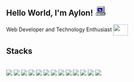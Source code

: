 ## Hello World, I'm Aylon! <img src=https://github.com/TheDudeThatCode/TheDudeThatCode/blob/master/Assets/PC.gif width="30">

Web Developer and Technology Enthusiast <img align="center" height="30" width="40" src=https://github.com/TheDudeThatCode/TheDudeThatCode/blob/master/Assets/Developer.gif />


## Stacks
<div style="display: inline_block"><br>
  <img align="center" height="30" src="https://img.shields.io/badge/HTML5-E34F26?style=for-the-badge&logo=html5&logoColor=white" />
  <img align="center" height="30" src="https://img.shields.io/badge/CSS3-1572B6?style=for-the-badge&logo=css3&logoColor=white" />
  <img align="center" height="30" src="https://img.shields.io/badge/JavaScript-F7DF1E?style=for-the-badge&logo=javascript&logoColor=black" />
  <img align="center" height="30" src="https://img.shields.io/badge/TypeScript-007ACC?style=for-the-badge&logo=typescript&logoColor=white" />
  <img align="center" height="30" src="https://img.shields.io/badge/React-20232A?style=for-the-badge&logo=react&logoColor=61DAFB" />
  <img align="center" height="30" src="https://img.shields.io/badge/Vue.js-35495E?style=for-the-badge&logo=vue.js&logoColor=4FC08D" />
  <img align="center" height="30" src="https://img.shields.io/badge/Tailwind_CSS-38B2AC?style=for-the-badge&logo=tailwind-css&logoColor=white" />
  <img align="center" height="30" src="https://img.shields.io/badge/Bootstrap-563D7C?style=for-the-badge&logo=bootstrap&logoColor=white" />
  <img align="center" height="30" src="https://img.shields.io/badge/Material--UI-0081CB?style=for-the-badge&logo=material-ui&logoColor=white" />
  <img align="center" height="30" src="https://img.shields.io/badge/Redux-593D88?style=for-the-badge&logo=redux&logoColor=white" />
  <img align="center" height="30" src="https://img.shields.io/badge/React_Router-CA4245?style=for-the-badge&logo=react-router&logoColor=white" />
  <img align="center" height="30" src="	https://img.shields.io/badge/jQuery-0769AD?style=for-the-badge&logo=jquery&logoColor=white" />
    <img align="center" height="30" src="	https://img.shields.io/badge/jQuery-0769AD?style=for-the-badge&logo=jquery&logoColor=white" />
</div>

